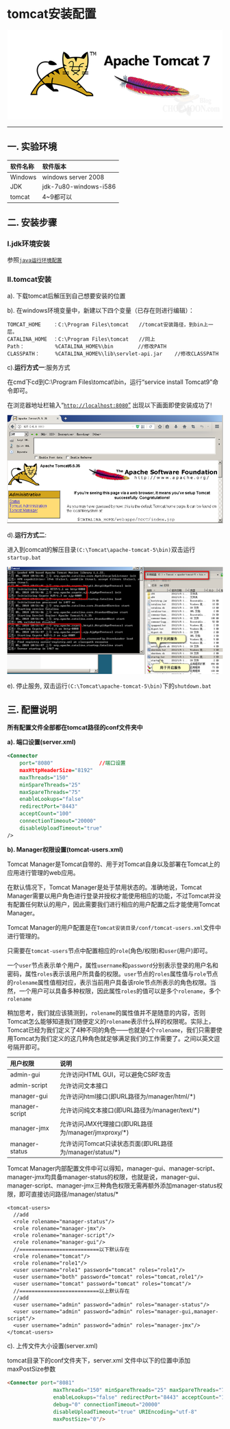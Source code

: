 # tomcat安装配置

![](/weakPassword/image/tomcat-logo.png)

---

## 一. 实验环境

| 软件名称 | 软件版本 |
| :--- | :--- |
| Windows | windows server 2008 |
| JDK | jdk-7u80-windows-i586 |
| tomcat | 4~9都可以 |

## 二. 安装步骤

### I.jdk环境安装

参照[`java运行环境配置`](/weakPassword/javaruntime.md)

### II.tomcat安装

a\). 下载tomcat后解压到自己想要安装的位置

b\). 在windows环境变量中，新建以下四个变量（已存在则进行编辑）：

```
TOMCAT_HOME    ：C:\Program Files\tomcat　　//tomcat安装路径，到bin上一层。
CATALINA_HOME  ：C:\Program Files\tomcat　　//同上
Path：          %CATALINA_HOME%\bin        //修改PATH
CLASSPATH：     %CATALINA_HOME%\lib\servlet-api.jar    //修改CLASSPATH
```

c\).**运行方式一**:服务方式

在cmd下cd到C:\Program Files\tomcat\bin，运行“service install Tomcat9”命令即可。

在浏览器地址栏输入“[`http://localhost:8080`”](http://localhost:8080”) 出现以下画面即使安装成功了!

![](/weakPassword/image/tomcat_3.png)

d\).**运行方式二**:

进入到comcat的解压目录`(C:\Tomcat\apache-tomcat-5\bin)`双击运行`startup.bat`

![](/weakPassword/image/tomcat_2.png)

e\). 停止服务, 双击运行`(C:\Tomcat\apache-tomcat-5\bin)`下的`shutdown.bat`


## 三. 配置说明

**所有配置文件全部都在tomcat路径的conf文件夹中**

**a\). 端口设置\(server.xml\)**

```xml
<Connector 
    port="8080"               //端口设置
    maxHttpHeaderSize="8192"
    maxThreads="150"
    minSpareThreads="25"
    maxSpareThreads="75"
    enableLookups="false"
    redirectPort="8443"
    acceptCount="100"
    connectionTimeout="20000"
    disableUploadTimeout="true"
/>
```

**b\). Manager权限设置\(tomcat-users.xml\)**

Tomcat Manager是Tomcat自带的、用于对Tomcat自身以及部署在Tomcat上的应用进行管理的web应用。

在默认情况下，Tomcat Manager是处于禁用状态的。准确地说，Tomcat Manager需要以用户角色进行登录并授权才能使用相应的功能，不过Tomcat并没有配置任何默认的用户，因此需要我们进行相应的用户配置之后才能使用Tomcat Manager。

Tomcat Manager的用户配置是在`Tomcat安装目录/conf/tomcat-users.xml`文件中进行管理的。

只需要在`tomcat-users`节点中配置相应的`role`\(角色/权限\)和`user`\(用户\)即可。

一个`user`节点表示单个用户，属性`username`和`password`分别表示登录的用户名和密码，属性`roles`表示该用户所具备的权限。`user`节点的`roles`属性值与`role`节点的`rolename`属性值相对应，表示当前用户具备该role节点所表示的角色权限。当然，一个用户可以具备多种权限，因此属性`roles`的值可以是多个`rolename`，多个`rolename`

稍加思考，我们就应该猜测到，`rolename`的属性值并不是随意的内容，否则Tomcat怎么能够知道我们随便定义的`rolename`表示什么样的权限呢。实际上，Tomcat已经为我们定义了4种不同的角色——也就是4个`rolename`，我们只需要使用Tomcat为我们定义的这几种角色就足够满足我们的工作需要了。之间以英文逗号隔开即可。

| 用户权限 | 说明 |
| :--- | :--- |
| admin-gui | 允许访问HTML GUI，可以避免CSRF攻击 |
| admin-script | 允许访问文本接口 |
| manager-gui | 允许访问html接口\(即URL路径为/manager/html/\*\) |
| manager-script | 允许访问纯文本接口\(即URL路径为/manager/text/\*\) |
| manager-jmx | 允许访问JMX代理接口\(即URL路径为/manager/jmxproxy/\*\) |
| manager-status | 允许访问Tomcat只读状态页面\(即URL路径为/manager/status/\*\) |

Tomcat Manager内部配置文件中可以得知，manager-gui、manager-script、manager-jmx均具备manager-status的权限，也就是说，manager-gui、manager-script、manager-jmx三种角色权限无需再额外添加manager-status权限，即可直接访问路径/manager/status/\*

```
<tomcat-users>
  //add
  <role rolename="manager-status"/>
  <role rolename="manager-jmx"/>
  <role rolename="manager-script"/>
  <role rolename="manager-gui"/>
  //==========================以下默认存在
  <role rolename="tomcat"/>
  <role rolename="role1"/>
  <user username="role1" password="tomcat" roles="role1"/>
  <user username="both" password="tomcat" roles="tomcat,role1"/>
  <user username="tomcat" password="tomcat" roles="tomcat"/>
  //==========================以上默认存在
  //add
  <user username="admin" password="admin" roles="manager-status"/>
  <user username="admin" password="admin" roles="manager-gui,manager-script"/>
  <user username="admin" password="admin" roles="manager-jmx"/>
</tomcat-users>
```

c\). 上传文件大小设置\(server.xml\)

tomcat目录下的conf文件夹下，server.xml 文件中以下的位置中添加maxPostSize参数

```html
<Connector port="8081"    
               maxThreads="150" minSpareThreads="25" maxSpareThreads="75"    
               enableLookups="false" redirectPort="8443" acceptCount="100"    
               debug="0" connectionTimeout="20000"     
               disableUploadTimeout="true" URIEncoding="utf-8"    
               maxPostSize="0"/>
```



